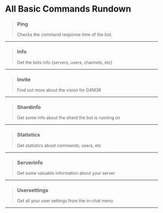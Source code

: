 # All Basic Commands Rundown

> ### Ping
>
> Checks the command response time of the bot.

---

> ### Info
>
> Get the bots info \(servers, users, channels, etc\)

---

> ### Invite
>
> Find out more about the vision for G4M3R

---

> ### Shardinfo
>
> Get some info about the shard the bot is running on

---

> ### Statistics
>
> Get statistics about commands, users, etc

---

> ### Serverinfo
>
> Get some valuable information about your server

---

> ### Usersettings
>
> Get all your user settings from the in-chat menu

---



